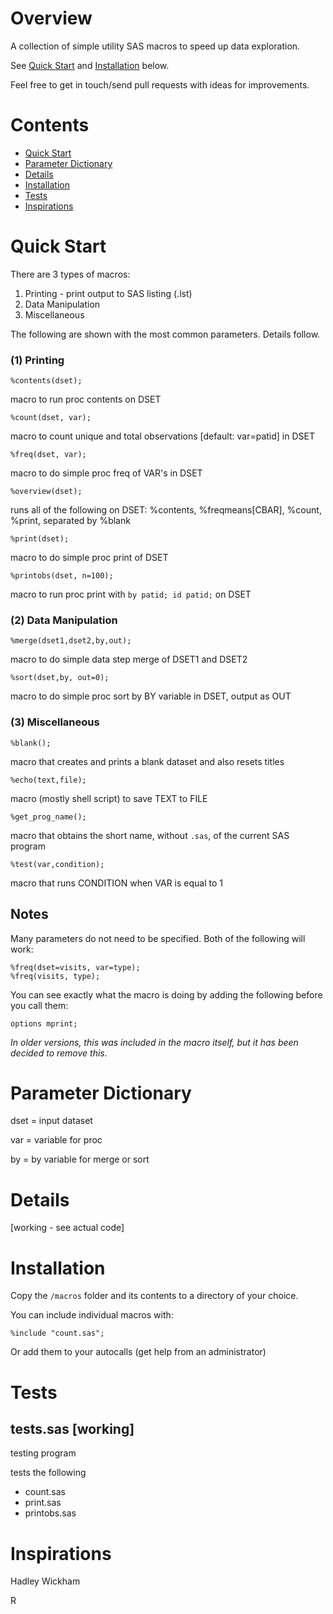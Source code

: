 Overview
===============================================================================
A collection of simple utility SAS macros to speed up data exploration.

See [Quick Start](#quick-start) and [Installation](#installation) below.

Feel free to get in touch/send pull requests with ideas for improvements.



Contents
===============================================================================
* [Quick Start](#quick-start)
* [Parameter Dictionary](#parameter-dictionary)
* [Details](#details)
* [Installation](#installation)
* [Tests](#tests)
* [Inspirations](#inspirations)



Quick Start
===============================================================================

There are 3 types of macros:  
1. Printing - print output to SAS listing (.lst)
2. Data Manipulation
3. Miscellaneous


The following are shown with the most common parameters. Details follow.

### (1) Printing

`%contents(dset);`

macro to run proc contents on DSET

`%count(dset, var);` 

macro to count unique and total observations [default: var=patid] in DSET

`%freq(dset, var);`

macro to do simple proc freq of VAR's in DSET

`%overview(dset);`

runs all of the following on DSET: %contents, %freqmeans[CBAR],
%count, %print, separated by %blank

`%print(dset);`

macro to do simple proc print of DSET

`%printobs(dset, n=100);`

macro to run proc print with `by patid; id patid;` on DSET


### (2) Data Manipulation

`%merge(dset1,dset2,by,out);`

macro to do simple data step merge of DSET1 and DSET2

`%sort(dset,by, out=0);`

macro to do simple proc sort by BY variable in DSET, output as OUT


### (3) Miscellaneous

`%blank();`

macro that creates and prints a blank dataset and also resets titles

`%echo(text,file);`

macro (mostly shell script) to save TEXT to FILE

`%get_prog_name();`

macro that obtains the short name, without `.sas`, of the current SAS
program


`%test(var,condition);`

macro that runs CONDITION when VAR is equal to 1



## Notes
Many parameters do not need to be specified. Both of the following will work:

	%freq(dset=visits, var=type);
	%freq(visits, type);


You can see exactly what the macro is doing by adding the following
before you call them:

	options mprint;  

*In older versions, this was included in the macro itself, but it has
been decided to remove this.*



Parameter Dictionary
===============================================================================
dset = input dataset

var  = variable for proc

by   = by variable for merge or sort




Details
===============================================================================

[working - see actual code]



Installation
===============================================================================
Copy the `/macros` folder and its contents to a directory of your choice.

You can include individual macros with:

	%include "count.sas";

Or add them to your autocalls (get help from an administrator)




Tests
===============================================================================

## tests.sas [working]
testing program

tests the following
* count.sas
* print.sas
* printobs.sas



Inspirations
===============================================================================

Hadley Wickham

R 

